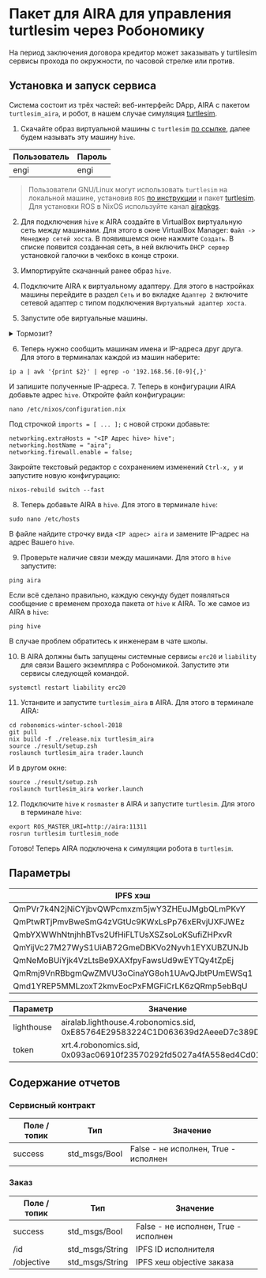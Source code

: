 Пакет для AIRA для управления turtlesim через Робономику
========================================================

На период заключения договора кредитор может заказывать у turtilesim сервисы прохода по окружности, по часовой стрелке или против.

Установка и запуск сервиса
--------------------------

Система состоит из трёх частей: веб-интерфейс DApp, AIRA с пакетом `turtlesim_aira`, и робот, в нашем случае симуляция [turtlesim](http://wiki.ros.org/turtlesim).

1. Скачайте образ виртуальной машины с `turtlesim` [по ссылке](https://drive.google.com/file/d/1q-ANERcsjIOHZQSFJSOD6mbqSQmIMdT3), далее будем называть эту машину `hive`.

Пользователь | Пароль
-------------|-------
engi         | engi

> Пользователи GNU/Linux могут использовать `turtlesim` на локальной машине, установив `ROS` [по инструкции](http://wiki.ros.org/melodic/Installation) и пакет [turtlesim](http://wiki.ros.org/turtlesim). Для установки ROS в NixOS используйте канал [airapkgs](https://github.com/airalab/airapkgs).

2. Для подключения `hive` к AIRA создайте в VirtualBox виртуальную сеть между машинами.
Для этого в окне VirtualBox Manager: `Файл -> Менеджер сетей хоста`.
В появившемся окне нажмите `Создать`. В списке появится созданная сеть, в ней включить `DHCP сервер` установкой галочки в чекбокс в конце строки.

3. Импортируйте скачанный ранее образ `hive`.
4. Подключите AIRA к виртуальному адаптеру. Для этого в настройках машины перейдите в раздел `Сеть` и во вкладке `Адаптер 2` включите сетевой адаптер с типом подключения `Виртуальный адаптер хоста`.
5. Запустите обе виртуальные машины.

<details>
  <summary>Тормозит?</summary>
  
  Включите ускорение видео в настройках виртуальной машины.
  ![image](https://user-images.githubusercontent.com/833019/53819437-5e7c9780-3f83-11e9-8cd1-088dc8d93dea.png)
</details>

6. Теперь нужно сообщить машинам имена и IP-адреса друг друга. Для этого в терминалах каждой из машин наберите:
```console
ip a | awk '{print $2}' | egrep -o '192.168.56.[0-9]{,}'
```
И запишите полученные IP-адреса.
7. Теперь в конфигурации AIRA добавьте адрес `hive`. Откройте файл конфигурации:
```console
nano /etc/nixos/configuration.nix
```
Под строчкой `imports = [ ... ];` с новой строки добавьте:
```console
networking.extraHosts = "<IP Адрес hive> hive";
networking.hostName = "aira";
networking.firewall.enable = false;
```
Закройте текстовый редактор с сохранением изменений `Ctrl-x, y` и запустите новую конфигурацию:
```console
nixos-rebuild switch --fast
```
8. Теперь добавьте AIRA в `hive`. Для этого в терминале `hive`:
```console
sudo nano /etc/hosts
```
В файле найдите строчку вида `<IP адрес> aira` и замените IP-адрес на адрес Вашего `hive`.

9. Проверьте наличие связи между машинами. Для этого в `hive` запустите:
```console
ping aira
```
Если всё сделано правильно, каждую секунду будет появляться сообщение с временем прохода пакета от `hive` к AIRA.
То же самое из AIRA в `hive`:
```console
ping hive
```
В случае проблем обратитесь к инженерам в чате школы.

10. В AIRA должны быть запущены системные сервисы `erc20` и `liability` для связи Вашего экземпляра с Робономикой.
Запустите эти сервисы следующей командой.
```console
systemctl restart liability erc20
```

11. Устанвите и запустите `turtlesim_aira` в AIRA. Для этого в терминале AIRA:
```console
cd robonomics-winter-school-2018
git pull
nix build -f ./release.nix turtlesim_aira
source ./result/setup.zsh
roslaunch turtlesim_aira trader.launch
```
И в другом окне:
```console
source ./result/setup.zsh
roslaunch turtlesim_aira worker.launch
```

12. Подключите `hive` к `rosmaster` в AIRA и запустите `turtlesim`. Для этого в терминале `hive`:
```console
export ROS_MASTER_URI=http://aira:11311
rosrun turtlesim turtlesim_node
```

Готово! Теперь AIRA подключена к симуляции робота в `turtlesim`.

Параметры
---------

IPFS хэш                                       | Имя файла
-----------------------------------------------|-------------------------------------------------------
QmPVr7k4N2jNiCYjbvQWPcmxzm5jwY3ZHEuJMgbQLmPKvY | turtlesim_aira_order_allow.model
QmPtwRTjPmvBweSmG4zVGtUc9KWxLsPp76xERvjUXFJWEz | turtlesim_aira_order_duration_1h.objective
QmbYXWWhNtnjhhBTvs2UfHiFLTUsXSZsoLoKSufiZHPxvR | turtlesim_aira_order_duration_24h.objective
QmYijVc27M27WyS1UiAB72GmeDBKVo2Nyvh1EYXUBZUNJb | turtlesim_aira_order_duration_60s.objective
QmNeMoBUiYjk4VzLtsBe9XAXfpyFawsUd9wEYTQy4tZpEj | turtlesim_aira_order_move.model
QmRmj9VnRBbgmQwZMVU3oCinaYG8oh1UAvQJbtPUmEWSq1 | turtlesim_aira_order_circle_clockwise.objective
Qmd1YREP5MMLzoxT2kmvEocPxFMGFiCrLK6zQRmp5ebBqU | turtlesim_aira_order_circle_counterclockwise.objective

Параметр      | Значение
--------------|--------------------------------------------------------------------------------
lighthouse    | airalab.lighthouse.4.robonomics.sid, 0xE85764E29583224C1D063639d2AeeeD7c389DF4d
token         | xrt.4.robonomics.sid, 0x093ac06910f23570292fd5027a4fA558ed4Cd010

Содержание отчетов
------------------

### Сервисный контракт

Поле / топик | Тип           | Значение
-------------|---------------|-------------------------------------
success	     | std_msgs/Bool | False - не исполнен, True - исполнен

### Заказ

Поле / топик | Тип             | Значение
-------------|-----------------|-------------------------------------
success	     | std_msgs/Bool   | False - не исполнен, True - исполнен
/id          | std_msgs/String | IPFS ID исполнителя
/objective   | std_msgs/String | IPFS хеш objective заказа
